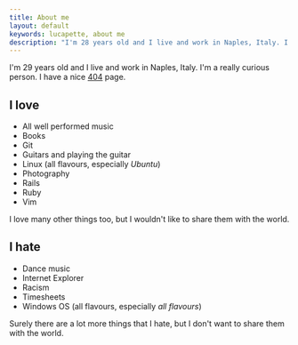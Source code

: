 ```yaml
---
title: About me
layout: default
keywords: lucapette, about me
description: "I'm 28 years old and I live and work in Naples, Italy. I'm a really curious person."
---
```

I'm 29 years old and I live and work in Naples, Italy. I'm a really curious person. I have a nice [404](/404.html) page.

I love
------

- All well performed music
- Books
- Git
- Guitars and playing the guitar
- Linux (all flavours, especially *Ubuntu*)
- Photography
- Rails
- Ruby
- Vim

I love many other things too, but I wouldn't like to share them with the world.

I hate
------

- Dance music
- Internet Explorer
- Racism
- Timesheets
- Windows OS (all flavours, especially *all flavours*)

Surely there are a lot more things that I hate, but I don't want to share them with the world.
